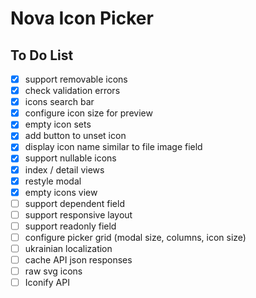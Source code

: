 # Nova Icon Picker

## To Do List

- [x] support removable icons
- [x] check validation errors
- [x] icons search bar
- [x] configure icon size for preview
- [x] empty icon sets
- [x] add button to unset icon
- [x] display icon name similar to file image field 
- [x] support nullable icons
- [x] index / detail views
- [x] restyle modal
- [x] empty icons view
- [ ] support dependent field
- [ ] support responsive layout
- [ ] support readonly field
- [ ] configure picker grid (modal size, columns, icon size)
- [ ] ukrainian localization
- [ ] cache API json responses
- [ ] raw svg icons
- [ ] Iconify API

